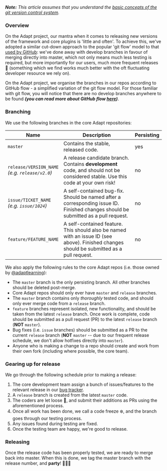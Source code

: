 _**Note:** This article assumes that you understand the [basic concepts of the git version control system](https://help.github.com/articles/good-resources-for-learning-git-and-github/)._

### Overview

On the Adapt project, our mantra when it comes to releasing new versions of the framework and core plugins is 'little and often'. To achieve this, we've adopted a similar cut-down approach to the popular 'git flow' model to that [used by GitHub](https://guides.github.com/introduction/flow/): we've done away with develop branches in favour of merging directly into master, which not only means much less testing is required, but more importantly for our users, much more frequent releases :tada: (something which we find works much better with the oft fluctuating developer resource we rely on).

On the Adapt project, we organise the branches in our repos according to GitHub flow - a simplified variation of the git flow model. For those familiar with git flow, you will notice that there are no develop branches anywhere to be found ***(you can read more about GitHub flow [here](https://guides.github.com/introduction/flow/))***.

### Branching

We use the following branches in the core Adapt repositories:

Name | Description | Persisting
---- | ----------- | ----------
`master` | Contains the stable, released code. | yes
`release/VERSION_NAME`<br/>*(e.g. `release/v2.0`)* | A release candidate branch. Contains **development** code, and should not be considered stable. Use this code at your own risk! | no
`issue/TICKET_NAME` <br/>*(e.g. `issue/1024`)* | A self-contained bug-fix. Should be named after a corresponding issue ID. Finished changes should be submitted as a pull request. | no
`feature/FEATURE_NAME` | A self-contained feature. This should also be named with an issue ID (see above). Finished changes should be submitted as a pull request. | no

We also apply the following rules to the core Adapt repos (i.e. those owned by [@adaptlearning](https://github.com/adaptlearning)):

* The `master` branch is the only persisting branch. All other branches should be deleted post-merge.
* Core Adapt repos should only ever have `master` and `release` branches.
* The `master` branch contains only *thoroughly* tested code, and should only ever merge code from a `release` branch.
* `feature` branches represent isolated, new functionality, and should be taken from the latest `release` branch. Once work is complete, code should be submitted as a pull request (PR) to the latest `release` branch (**NOT** `master`).
* Bug fixes (i.e. `issue` branches) should be submitted as a PR to the current `release` branch (**NOT** `master` -- due to our frequent release schedule, we don't allow hotfixes directly into `master`).
* Anyone who is making a change to a repo should create and work from their own fork (including where possible, the core team).

### Gearing up for release

We go through the following schedule prior to making a release:

1. The core development team assign a bunch of issues/features to the relevant release in our [bug tracker](https://github.com/adaptlearning/adapt_framework/wiki/Using-the-bug-tracker).
1. A `release` branch is created from the latest `master` code.
1. The coders are let loose :wrench:, and submit their additions as PRs using the aforementioned process.
1. Once all work has been done, we call a code freeze :snowflake:, and the branch goes through our testing process.
1. Any issues found during testing are fixed.
1. Once the testing team are happy, we're good to release.

### Releasing

Once the release code has been properly tested, we are ready to merge back into master. When this is done, we tag the master branch with the release number, and **party**! :tada::balloon::tropical_drink: